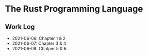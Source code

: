 # The Rust Programming Language

## Work Log

- 2021-06-06: Chapter 1 & 2
- 2021-06-07: Chapter 3 & 4
- 2021-06-08: Chatper 5 & 6
